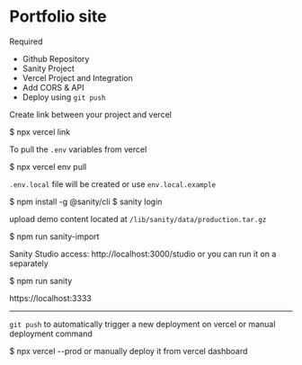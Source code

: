 # Portfolio site

Required

- Github Repository
- Sanity Project
- Vercel Project and Integration
- Add CORS & API
- Deploy using `git push`

Create link between your project and vercel

$ npx vercel link

To pull the `.env` variables from vercel

$ npx vercel env pull

`.env.local` file will be created
or use `env.local.example`

$ npm install -g @sanity/cli
$ sanity login

upload demo content
located at `/lib/sanity/data/production.tar.gz`

$ npm run sanity-import

Sanity Studio access: http://localhost:3000/studio
or
you can run it on a separately

$ npm run sanity

https://localhost:3333

---

`git push` to automatically trigger a new deployment on vercel
or
manual deployment command

$ npx vercel --prod
or
manually deploy it from vercel dashboard

